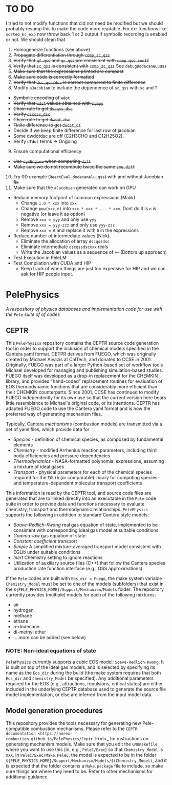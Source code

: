 # TO DO
I tried to not modify functions that did not need be modified but we should probably revamp this to make the code more readable. For ex: functions like `sorted_kc_exp` now throw back 1 or 2 output if symbolic recording is enabled or not. We should clean that

1. Homogeneize functions (see above)
2. ~~Propagate differentiation through `comp_sc_qss`~~
3. ~~Verify that `qf_qss` and `qr_qss` are consistent with `comp_qss_coeff`~~
4. ~~Verify that `sc_qss` is consistent with `comp_sc_qss`~~ See `debugDodecaneLuQss`
5. ~~Make sure that the expressions printed are compact~~
6. ~~Make sure code is correctly formatted~~
7. ~~Verify that `dsc_qss/dsc` is correct compared to finite difference~~
8. Modify `aJacobian` to include the dependence of `sc_qss` with `sc` and `T`
  - ~~Symbolic encoding of `wdot`~~
  - ~~Verify that `wdot` values obtained with `sympy`~~
  - ~~Chain rule to get `dscqss_dsc`~~
  - ~~Verify `dscqss_dsc`~~
  - ~~Chain rule to get `dwdot_dsc`~~
  - ~~Finite difference to get `dwdot_dT`~~
  - Decide if we keep finite difference for last row of jacobian
  - Some dwdotdsc are off (C2H3CHO and C12H25O2).
  - Verify `dTdot` terms -> Ongoing
9. Ensure computational efficiency
  - ~~Use `symEngine` when computing `diff`~~
  - ~~Make sure we do not recompute twice the same `sme.diff`~~
10. ~~Try 0D example (`ReactEval_dodecanelu_qss`) with and without Jacobian fix~~
11. Make sure that the `aJacobian` generated can work on GPU
  - Reduce memory footprint of common expressions (Malik)
    - Change `1.0 * xxx` into `xxx`
    - Change `pow(xxx,n)` into `xxx * xxx * ... * xxx`. Dont do it is `n` is negative (or leave it as option)
    - Remove `xxx = yyy` and only use `yyy`
    - Remove `xxx = yyy-zzz` and only use `yyy-zzz`
    - Remove `xxx = 0` and replace it with `0` in the expressions
  - Reduce number of intermediate values (Nick)
    - Eliminate the allocation of array `dscqssdsc`
    - Eliminate intermediate `dscqssdscxxx` reals
    - Write the Jacobian values as a sequence of `+=` (Bottom up approach)
  - Test Execution in PeleLM
  - Test Compilation with CUDA and HIP
    - Keep track of when things are just too expensive for HIP and we can ask for HIP people input.

# PelePhysics
*A respository of physics databases and implementation code for use with the `Pele` suite of of codes*

## CEPTR

This `PelePhysics` repository contains the CEPTR source code generation tool in order to support the inclusion of chemical models specified in the Cantera yaml format. CETPR derives from FUEGO, which was originally created by Michael Aivazis at CalTech, and donated to CCSE in 2001.  Originally, FUEGO was part of a larger Python-based set of workflow tools Michael developed for managing and publishing simulation-based studies.  FUEGO itself was developed as a drop-in replacement for the CHEMKIN library, and provided "hand-coded" replacement routines for evaluation of EOS thermodynamic functions that are considerably more efficient than their CHEMKIN counterparts.  Since 2001, CCSE has continued to modify FUEGO independently for its own use so that the current version here bears little resemblance to Michael's original code, or its intentions. CEPTR has adapted FUEGO code to use the Cantera yaml format and is now the preferred way of generating mechanism files.

Typically, Cantera *mechanisms* (combustion models) are transmitted via a set of yaml files, which provide data for
* *Species* - definition of chemical species, as composed by fundamental elements
* *Chemistry* - modified Arrhenius reaction parameters, including third body efficiencies and pressure dependencies
* *Thermodynamics* - NASA-formatted polynomial expressions, assuming a mixture of ideal gases
* *Transport* - physical parameters for each of the chemical species required for the `EGLib` (or comparable) library for computing species- and temperature-dependent molecular transport coefficients

This information is read by the CEPTR tool, and source code files are generated that are to linked directly into an executable in the `Pele` code suite in order to provide data and functions necessary to evaluate chemistry, transport and thermodynamic relationships. `PelePhysics` supports the following in addition to standard Cantera style models:
* *Soave-Redlich-Kwong* real gas equation of state, implemented to be consistent with corresponding ideal gas model at suitable conditions
* *Gamma-law* gas equation of state
* *Constant coefficient* transport
* *Simple* A simplified mixture-averaged transport model consistent with EGLib under suitable conditions
* *Inert* Chemistry setting to ignore reactions
* Utilization of auxiliary source files (C++) that follow the Cantera species production rate function interface (e.g., QSS approximations)

If the `Pele` codes are built with `Eos_dir = Fuego`, the make system variable `Chemistry_Model` must be set to one of the models (subfolders) that exist in the `${PELE_PHYSICS_HOME}/Support/Mechanism/Models` folder. The repository currently provides (multiple) models for each of the following mixtures:
* air
* hydrogen
* methane
* ethane
* *n*-dodecane
* di-methyl ether
* ... more can be added (see below)


### NOTE: Non-ideal equations of state

`PelePhysics` currently supports a cubic EOS model: `Soave-Redlich-Kwong`.  It is built on top of the ideal gas models, and is selected by specifying its name as the `Eos_dir` during the build (the make system requires that both `Eos_dir` and `Chemistry_Model` be specified).  Any additional parameters required for the EOS (e.g., attractions, repulsions, critical states) are either included in the underlying CEPTR database used to generate the source file model implementation, or else are inferred from the input model data.

## Model generation procedures
This repository provides the tools necessary for generating new Pele-compatible combustion mechanisms. Please refer to the `CEPTR documentation <https://amrex-combustion.github.io/PelePhysics/Ceptr.html>`_ for instructions on generating mechanism models. Make sure that you edit the `GNUmakefile` where you want to use this (in, e.g., `PeleC/Exec`) so that `Chemistry_Model` is `XXX`.  In `PeleC/Exec/Make.PeleC`, the model is expected to be in the folder `${PELE_PHYSICS_HOME}/Support/Mechanism/Models/$(Chemistry_Model)`, and it is expected that the folder contains a `Make.package` file to include, so make sure things are where they need to be. Refer to other mechanisms for additional guidance.
